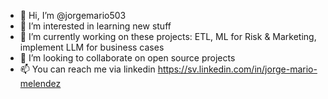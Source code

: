 - 👋 Hi, I’m @jorgemario503
- 👀 I’m interested in learning new stuff
- 🌱 I’m currently working on these projects: ETL, ML for Risk & Marketing, implement LLM for business cases
- 💞️ I’m looking to collaborate on open source projects
- 📫 You can reach me via linkedin https://sv.linkedin.com/in/jorge-mario-melendez

<!---
jorgemario503/jorgemario503 is a ✨ special ✨ repository because its `README.md` (this file) appears on your GitHub profile.
You can click the Preview link to take a look at your changes.
--->
